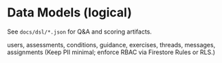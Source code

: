 # Data Models (logical)
See `docs/dsl/*.json` for Q&A and scoring artifacts.

users, assessments, conditions, guidance, exercises, threads, messages, assignments
(Keep PII minimal; enforce RBAC via Firestore Rules or RLS.)
